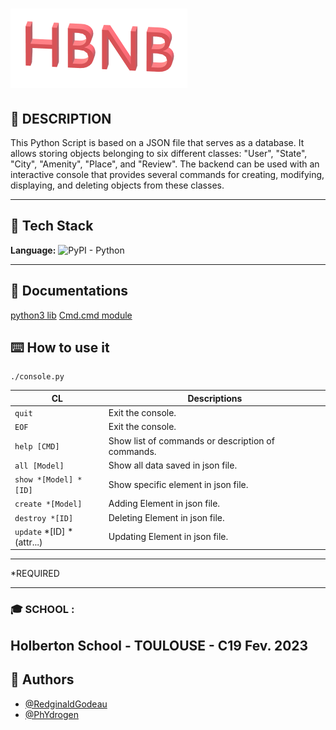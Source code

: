 # ![Hbnb](https://raw.githubusercontent.com/PhYdrogen/holbertonschool-AirBnB_clone/main/image/hbnb.png)


## 📑 DESCRIPTION
This Python Script is based on a JSON file that serves as a database. It allows storing objects belonging to six different classes: "User", "State", "City", "Amenity", "Place", and "Review". The backend can be used with an interactive console that provides several commands for creating, modifying, displaying, and deleting objects from these classes.

----------------------
## 🔧 Tech Stack

**Language:** ![PyPI - Python](https://camo.githubusercontent.com/eb35deb7b87bd6b896e8b550ab0bd85b599c778e9c43194743cd429c494d2428/68747470733a2f2f696d672e736869656c64732e696f2f707970692f707976657273696f6e732f69636f6e73646b3f6c6f676f3d70797069)

----------------------
## 📑 Documentations
[python3 lib](https://docs.python.org/3/library/cmd.html)
[Cmd.cmd module](http://pymotw.com/2/cmd/)

## ⌨️ How to use it

```
./console.py
```
| CL           | Descriptions                                                                |
| ------------------------- | ------------------------------------------------------------------ |
| `quit`  | Exit the console.
| `EOF` | Exit the console.
| `help [CMD]` | Show list of commands or description of commands.
| `all [Model]` | Show all data saved in json file.
| `show *[Model] *[ID]` | Show specific element in json file.
| `create *[Model]` | Adding Element in json file.
| `destroy *[ID]` | Deleting Element in json file. 
| `update` *[ID] *(attr...)| Updating Element in json file.
----------------------
*REQUIRED

----------------------
### 🎓  SCHOOL :
Holberton School - TOULOUSE - C19 Fev. 2023
----------------------
## 👦 Authors

- [@RedginaldGodeau](https://github.com/RedginaldGodeau)
- [@PhYdrogen](https://github.com/PhYdrogen)
